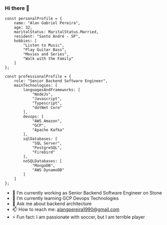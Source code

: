 ### Hi there 👋

<!--
**AlanPereira90/AlanPereira90** is a ✨ _special_ ✨ repository because its `README.md` (this file) appears on your GitHub profile.

Here are some ideas to get you started:


-->
```
const personalProfile = {
    name: "Alan Gabriel Pereira",    
    age: 32,
    maritalStatus: MaritalStatus.Married,
    resident: "Santo André - SP",
    hobbies: [
        "Listen to Music",
        "Play Guitar Bass",
        "Movies and Series",
        "Walk with the Family"
    ]
};

const professionalProfile = {
    role: "Senior Backend Software Engineer",
    mainTechnologies: [
        languagesAndFrameworks: [
            "NodeJs", 
            "Javascript",
            "Typescript",
            "dotNet Core"            
        ],
        devops: [
            "AWS Amazon",
            "GCP",
            "Apache Kafka"
        ],
        sqlDatabases: [
            "SQL Server",
            "PostgreSQL",
            "Firebird"
        ],
        noSQLDatabases: [
            "MongoDB",
            "AWS DynamoDB"
        ]
    ]
};
```

- 🔭 I’m currently working as Senior Backend Software Engineer on Stone
- 🌱 I’m currently learning GCP Devops Technologies
- 💬 Ask me about backend architecture 
- 📫 How to reach me: alangpereira1990@gmail.com
- ⚡ Fun fact: I am passionate with soccer, but I am terrible player